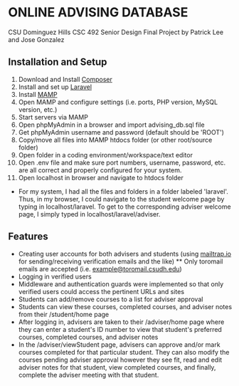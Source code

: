 # ONLINE ADVISING DATABASE
CSU Dominguez Hills CSC 492 Senior Design Final Project by Patrick Lee and Jose Gonzalez

## Installation and Setup
1. Download and Install [Composer](https://getcomposer.org/download)
2. Install and set up [Laravel](https://laravel.com/docs/8.x/installation#installation-via-composer)
3. Install [MAMP](https://www.mamp.info/en/downloads)
4. Open MAMP and configure settings (i.e. ports, PHP version, MySQL version, etc.)
5. Start servers via MAMP
5. Open phpMyAdmin in a browser and import advising_db.sql file
6. Get phpMyAdmin username and password (default should be 'ROOT')
7. Copy/move all files into MAMP htdocs folder (or other root/source folder)
8. Open folder in a coding environment/workspace/text editor
9. Open .env file and make sure port numbers, username, password, etc. are all correct and properly configured for your system.
10. Open localhost in browser and navigate to htdocs folder
* For my system, I had all the files and folders in a folder labeled 'laravel'. Thus, in my browser, I could navigate to the student welcome page by typing in localhost/laravel. To get to the corresponding adviser welcome page, I simply typed in localhost/laravel/adviser.

## Features
* Creating user accounts for both advisers and students (using [mailtrap.io](mailtrap.io) for sending/receiving verification emails and the like)
** Only toromail emails are accepted (i.e. example@toromail.csudh.edu)
* Logging in verified users
* Middleware and authentication guards were implemented so that only verified users could access the pertinent URLs and sites 
* Students can add/remove courses to a list for adviser approval
* Students can view these courses, completed courses, and adviser notes from their /student/home page
* After logging in, advisers are taken to their /adviser/home page where they can enter a student's ID number to view that student's preferred courses, completed courses, and adviser notes
* In the /adviser/viewStudent page, advisers can approve and/or mark courses completed for that particular student. They can also modify the courses pending adviser approval however they see fit, read and edit adviser notes for that student, view completed courses, and finally, complete the adviser meeting with that student.
